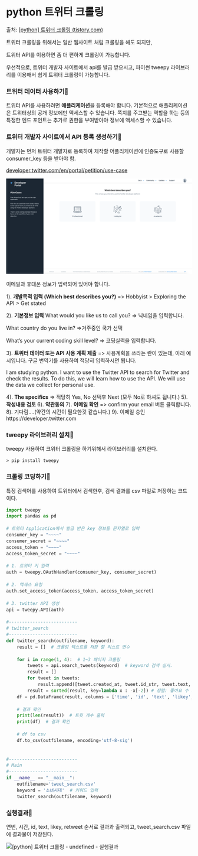 # python 트위터 크롤링

출처: [[python\] 트위터 크롤링 (tistory.com)](https://intotw.tistory.com/249)



트위터 크롤링을 위해서는 일반 웹사이트 처럼 크롤링을 해도 되지만,

트위터 API를 이용하면 좀 더 편하게 크롤링이 가능합니다.

 

우선적으로, 트위터 개발자 사이트에서 api를 발급 받으시고, 파이썬 tweepy 라이브러리를 이용해서 쉽게 트위터 크롤링이 가능합니다.

 

### 트위터 데이터 사용하기

트위터 API를 사용하려면 **애플리케이션**을 등록해야 합니다. 기본적으로 애플리케이션은 트위터상의 공개 정보에만 액세스할 수 있습니다. 쪽지를 주고받는 역할을 하는 등의 특정한 엔드 포인트는 추가로 권한을 부여받아야 정보에 액세스할 수 있습니다. 

 

### 트위터 개발자 사이트에서 API 등록 생성하기

개발자는 먼저 트위터 개발자로 등록하여 제작할 어플리케이션에 인증도구로 사용할 consumer_key 등을 받아야 함.

[developer.twitter.com/en/portal/petition/use-case](https://developer.twitter.com/en/portal/petition/use-case)



![[python] 트위터 크롤링 - undefined - 트위터 개발자 사이트에서 API 등록 생성하기](.\images\twitter_Developer_portal_img.png)





이메일과 휴대폰 정보가 입력되어 있어야 합니다.

1). **개발목적 입력 (Which best describes you?)**
=> Hobbyist > Exploring the API > Get stated

2). **기본정보 입력**
What would you like us to call you?
=> 닉네임을 입력합니다.

What country do you live in?
=>거주중인 국가 선택

What’s your current coding skill level?
=> 코딩실력을 입력합니다.

3). **트위터 데이터 또는 API 사용 계획 제출**
=> 사용계획을 쓰라는 란이 있는데, 아래 예시입니다. 구글 번역기를 사용하여 적당히 입력하시면 됩니다.

I am studying python. I want to use the Twitter API to search for Twitter and check the results. To do this, we will learn how to use the API. We will use the data we collect for personal use.

4). **The specifics**
=> 적당히 Yes, No 선택후 Next (모두 No로 하셔도 됩니다.)
5). **작성내용 검토**
6). **약관동의**
7). **이메일 확인**
=> confirm your email 버튼 클릭합니다.
8). 기다림....(약간의 시간이 필요한것 같습니다.)
9). 이메일 승인https://developer.twitter.com



###  tweepy 라이브러리 설치

tweepy 사용하여 크위터 크롤링을 하기위해서 라이브러리를 설치한다.

 

```
> pip install tweepy
```

 

### 크롤링 코딩하기

특정 검색어를 사용하여 트위터에서 검색한후, 검색 결과를 csv 파일로 저장하는 코드이다.

```python
import tweepy
import pandas as pd

# 트위터 Application에서 발급 받은 key 정보들 문자열로 입력
consumer_key = "~~~~"
consumer_secret = "~~~~"
access_token = "~~~~"
access_token_secret = "~~~~"

# 1. 트위터 키 입력
auth = tweepy.OAuthHandler(consumer_key, consumer_secret)

# 2. 액세스 요청
auth.set_access_token(access_token, access_token_secret)

# 3. twitter API 생성
api = tweepy.API(auth)

#--------------------------
# twitter_search
#--------------------------
def twitter_search(outfilename, keyword):
	result = []  # 크롤링 텍스트를 저장 할 리스트 변수
	
	for i in range(1, 4):  # 1~3 페이지 크롤링
		tweets = api.search_tweets(keyword)  # keyword 검색 실시.
		result = []
		for tweet in tweets:
			result.append([tweet.created_at, tweet.id_str, tweet.text, tweet.favorite_count, tweet.retweet_count])
		result = sorted(result, key=lambda x : -x[-2]) # 정렬: 좋아요 수 기준
	df = pd.DataFrame(result, columns = ['time', 'id', 'text', 'likey', 'retweet'])
	
    # 결과 확인
    print(len(result))  # 트윗 개수 출력
	print(df)  # 결과 확인
	
    # df to csv
    df.to_csv(outfilename, encoding='utf-8-sig')
   

#--------------------------
# Main
#--------------------------
if __name__ == "__main__":
    outfilename='tweet_search.csv'
    keyword = '소녀시대'  # 키워드 입력
    twitter_search(outfilename, keyword)
```



### 실행결과

연번, 시간, id, text, likey, retweet 순서로 결과과 출력되고, tweet_search.csv 파일에 결과물이 저장된다.



![[python] 트위터 크롤링 - undefined - 실행결과](D:\GitHub\python\Crawling\images\twitter_crawling_sample_image_01.png)